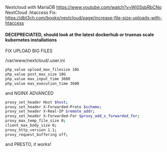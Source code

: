 Nextcloud with MariaDB
https://www.youtube.com/watch?v=Wj0SsbRbCNo
NextCloud .htaccess Fix:
https://dbt3ch.com/books/nextcloud/page/increase-file-size-uploads-with-htaccess


#### DECEPRECIATED, should look at the latest dockerhub or truenas scale kubernetes installations


FIX UPLOAD BIG FILES


/var/www/nextcloud/.user.ini

```bash
php_value upload_max_filesize 10G
php_value post_max_size 10G
php_value max_input_time 3600
php_value max_execution_time 3600

```

and NGINX ADVANCED

```bash
proxy_set_header Host $host;
proxy_set_header X-Forwarded-Proto $scheme;
proxy_set_header X-Real-IP $remote_addr;
proxy_set_header X-Forwarded-For $proxy_add_x_forwarded_for;
proxy_max_temp_file_size 0;
client_max_body_size 0;
proxy_http_version 1.1;
proxy_request_buffering off; 
```

and PRESTO, it works!